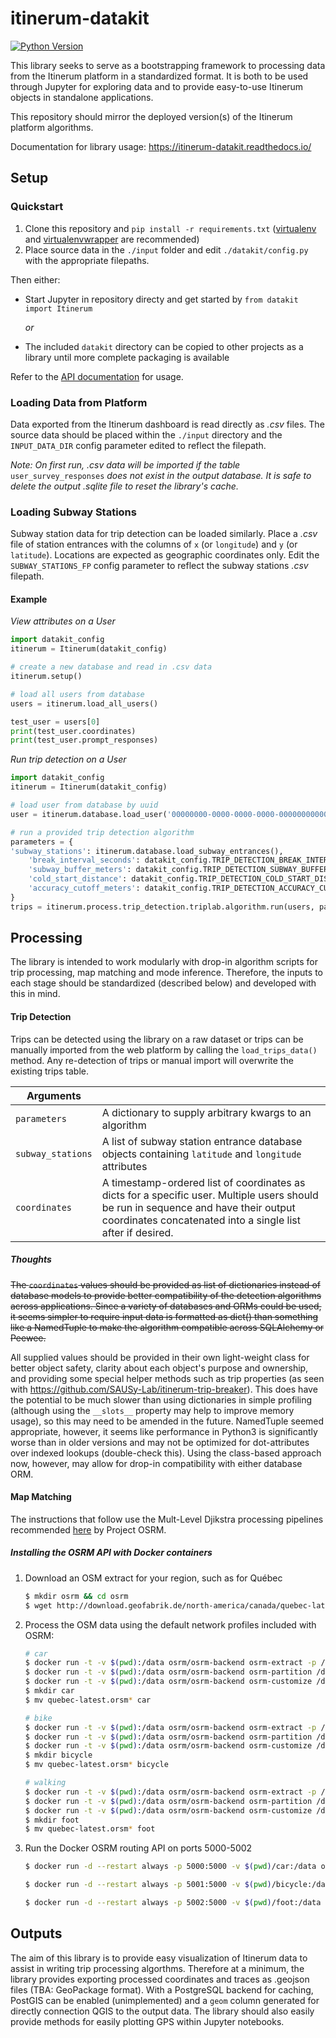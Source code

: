 # itinerum-datakit

[![Python Version](https://img.shields.io/badge/Python-3.6-blue.svg?style=flat-square)]()

This library seeks to serve as a bootstrapping framework to processing data from the Itinerum platform in a standardized format. It is both to be used through Jupyter for exploring data and to provide easy-to-use Itinerum objects in standalone applications.

This repository should mirror the deployed version(s) of the Itinerum platform algorithms.

Documentation for library usage: https://itinerum-datakit.readthedocs.io/

## Setup

### Quickstart

1. Clone this repository and `pip install -r requirements.txt` ([virtualenv](https://virtualenv.pypa.io/en/stable/) and [virtualenvwrapper](https://virtualenvwrapper.readthedocs.io/en/latest/) are recommended)
2. Place source data in the `./input` folder and edit `./datakit/config.py` with the appropriate filepaths.

Then either:

 - Start Jupyter in repository directy and get started by `from datakit import Itinerum`

   *or*

 - The included `datakit` directory can be copied to other projects as a library until more complete packaging is available

Refer to the [API documentation](https://itinerum-datakit.readthedocs.io/) for usage.

### Loading Data from Platform

Data exported from the Itinerum dashboard is read directly as *.csv* files. The source data should be placed within the `./input` directory and the `INPUT_DATA_DIR` config parameter edited to reflect the filepath.

*Note: On first run, .csv data will be imported if the table*  `user_survey_responses` *does not exist in the output database. It is safe to delete the output .sqlite file to reset the library's cache.*

### Loading Subway Stations

Subway station data for trip detection can be loaded similarly. Place a *.csv* file of station entrances with the columns of `x` (or `longitude`) and `y` (or `latitude`). Locations are expected as geographic coordinates only. Edit the `SUBWAY_STATIONS_FP` config parameter to reflect the subway stations *.csv* filepath.

#### Example

*View attributes on a User*

```python
import datakit_config
itinerum = Itinerum(datakit_config)

# create a new database and read in .csv data
itinerum.setup()

# load all users from database
users = itinerum.load_all_users()

test_user = users[0]
print(test_user.coordinates)
print(test_user.prompt_responses)
```

*Run trip detection on a User*

```python
import datakit_config
itinerum = Itinerum(datakit_config)

# load user from database by uuid
user = itinerum.database.load_user('00000000-0000-0000-0000-000000000000')

# run a provided trip detection algorithm
parameters = {
'subway_stations': itinerum.database.load_subway_entrances(),
    'break_interval_seconds': datakit_config.TRIP_DETECTION_BREAK_INTERVAL_SECONDS,
    'subway_buffer_meters': datakit_config.TRIP_DETECTION_SUBWAY_BUFFER_METERS,
    'cold_start_distance': datakit_config.TRIP_DETECTION_COLD_START_DISTANCE_METERS,
    'accuracy_cutoff_meters': datakit_config.TRIP_DETECTION_ACCURACY_CUTOFF_METERS
}
trips = itinerum.process.trip_detection.triplab.algorithm.run(users, parameters)
```



## Processing

The library is intended to work modularly with drop-in algorithm scripts for trip processing, map matching and mode inference. Therefore, the inputs to each stage should be standardized (described below) and developed with this in mind.

#### Trip Detection

Trips can be detected using the library on a raw dataset or trips can be manually imported from the web platform by calling the `load_trips_data()` method. Any re-detection of trips or manual import will overwrite the existing trips table.

| Arguments         |                                                              |
| ----------------- | ------------------------------------------------------------ |
| `parameters`      | A dictionary to supply arbitrary kwargs to an algorithm      |
| `subway_stations` | A list of subway station entrance database objects containing `latitude` and `longitude` attributes |
| `coordinates`     | A timestamp-ordered list of coordinates as dicts for a specific user. Multiple users should be run in sequence and have their output coordinates concatenated into a single list after if desired. |

##### Thoughts

~~The `coordinates`  values should be provided as list of dictionaries instead of database models to provide better compatibility of the detection algorithms across applications. Since a variety of databases and ORMs could be used, it seems simpler to require input data is formatted as dict() than something like a NamedTuple to make the algorithm compatible across SQLAlchemy or Peewee.~~

All supplied values should be provided in their own light-weight class for better object safety, clarity about each object's purpose and ownership, and providing some special helper methods such as trip properties (as seen with https://github.com/SAUSy-Lab/itinerum-trip-breaker). This does have the potential to be much slower than using dictionaries in simple profiling (although using the `__slots__` property may help to improve memory usage), so this may need to be amended in the future. NamedTuple seemed appropriate, however, it seems like performance in Python3 is significantly worse than in older versions and may not be optimized for dot-attributes over indexed lookups (double-check this). Using the class-based approach now, however, may allow for drop-in compatibility with either database ORM. 

#### Map Matching

The instructions that follow use the Mult-Level Djikstra processing pipelines recommended [here](https://github.com/Project-OSRM/osrm-backend/wiki/Running-OSRM) by Project OSRM.

##### Installing the OSRM API with Docker containers

1. Download an OSM extract for your region, such as for Québec

   ```bash
   $ mkdir osrm && cd osrm
   $ wget http://download.geofabrik.de/north-america/canada/quebec-latest.osm.pbf
   ```

2. Process the OSM data using the default network profiles included with OSRM:

   ```bash
   # car
   $ docker run -t -v $(pwd):/data osrm/osrm-backend osrm-extract -p /opt/car.lua /data/quebec-latest.osm.pbf
   $ docker run -t -v $(pwd):/data osrm/osrm-backend osrm-partition /data/quebec-latest
   $ docker run -t -v $(pwd):/data osrm/osrm-backend osrm-customize /data/quebec-latest
   $ mkdir car
   $ mv quebec-latest.orsm* car
   
   # bike
   $ docker run -t -v $(pwd):/data osrm/osrm-backend osrm-extract -p /opt/bicycle.lua /data/quebec-latest.osm.pbf
   $ docker run -t -v $(pwd):/data osrm/osrm-backend osrm-partition /data/quebec-latest
   $ docker run -t -v $(pwd):/data osrm/osrm-backend osrm-customize /data/quebec-latest
   $ mkdir bicycle
   $ mv quebec-latest.orsm* bicycle
   
   # walking
   $ docker run -t -v $(pwd):/data osrm/osrm-backend osrm-extract -p /opt/foot.lua /data/quebec-latest.osm.pbf
   $ docker run -t -v $(pwd):/data osrm/osrm-backend osrm-partition /data/quebec-latest
   $ docker run -t -v $(pwd):/data osrm/osrm-backend osrm-customize /data/quebec-latest
   $ mkdir foot
   $ mv quebec-latest.orsm* foot
   ```

3. Run the Docker OSRM routing API on ports 5000-5002

   ```bash
   $ docker run -d --restart always -p 5000:5000 -v $(pwd)/car:/data osrm/osrm-backend osrm-routed --algorithm MLD --max-matching-size=5000 /data/quebec-latest.osrm
   
   $ docker run -d --restart always -p 5001:5000 -v $(pwd)/bicycle:/data osrm/osrm-backend osrm-routed --algorithm MLD --max-matching-size=5000 /data/quebec-latest.osrm
   
   $ docker run -d --restart always -p 5002:5000 -v $(pwd)/foot:/data osrm/osrm-backend osrm-routed --algorithm MLD --max-matching-size=5000 /data/quebec-latest.osrm
   ```

## Outputs

The aim of this library is to provide easy visualization of Itinerum data to assist in writing trip processing algorthms. Therefore at a minimum, the library provides exporting processed coordinates and traces as .geojson files (TBA: GeoPackage format). With a PostgreSQL backend for caching, PostGIS can be enabled (unimplemented) and a `geom` column generated for directly connection QGIS to the output data. The library should also easily provide methods for easily plotting GPS within Jupyter notebooks.
